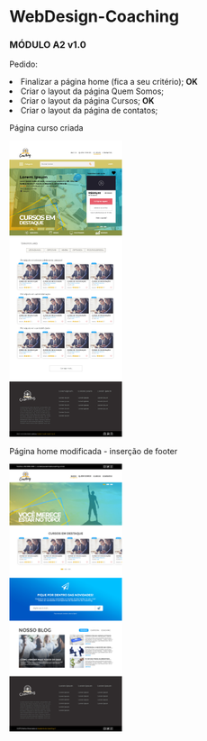 # WebDesign-Coaching

### MÓDULO A2 v1.0

<p>Pedido:</p>
<o>
  <li>Finalizar a página home (fica a seu critério); <b>OK</b></li>
  <li>Criar o layout da página Quem Somos;</li>
  <li>Criar o layout da página Cursos; <b>OK</b></li>
  <li>Criar o layout da página de contatos;</li>
</o>

<p>Página curso criada</p>
<img src="https://github.com/EuFreela/WebDesign-Coaching/blob/master/desenvolvimento/course-mockup.jpg" width="200" heigth="200">
<br>
<p>Página home modificada - inserção de footer</p>
<img src="https://github.com/EuFreela/WebDesign-Coaching/blob/master/desenvolvimento/home-mockup.jpg" width="200" heigth="200">
